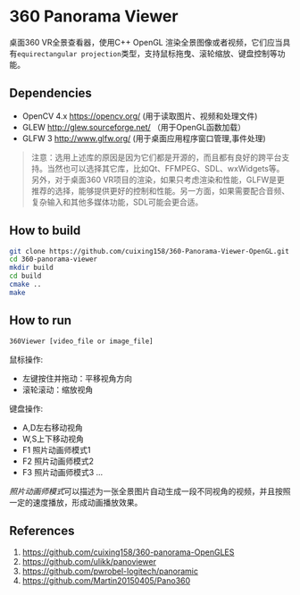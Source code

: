 # 360 Panorama Viewer

桌面360 VR全景查看器，使用C++ OpenGL 渲染全景图像或者视频，它们应当具有`equirectangular projection`类型，支持鼠标拖曳、滚轮缩放、键盘控制等功能。

## Dependencies

- OpenCV 4.x <https://opencv.org/> (用于读取图片、视频和处理文件)
- GLEW <http://glew.sourceforge.net/> （用于OpenGL函数加载）
- GLFW 3 <http://www.glfw.org/> (用于桌面应用程序窗口管理,事件处理)

> 注意：选用上述库的原因是因为它们都是开源的，而且都有良好的跨平台支持。当然也可以选择其它库，比如Qt、FFMPEG、SDL、wxWidgets等。另外，对于桌面360 VR项目的渲染，如果只考虑渲染和性能，GLFW是更推荐的选择，能够提供更好的控制和性能。另一方面，如果需要配合音频、复杂输入和其他多媒体功能，SDL可能会更合适。

## How to build

```bash
git clone https://github.com/cuixing158/360-Panorama-Viewer-OpenGL.git
cd 360-panorama-viewer
mkdir build
cd build
cmake ..
make
```

## How to run

```bash
360Viewer [video_file or image_file]
```

鼠标操作:

- 左键按住并拖动：平移视角方向
- 滚轮滚动：缩放视角

键盘操作:

- A,D左右移动视角
- W,S上下移动视角
- F1 照片动画师模式1
- F2 照片动画师模式2
- F3 照片动画师模式3
...

*照片动画师模式*可以描述为一张全景图片自动生成一段不同视角的视频，并且按照一定的速度播放，形成动画播放效果。

## References

1. <https://github.com/cuixing158/360-panorama-OpenGLES>
1. <https://github.com/ulikk/panoviewer>
1. <https://github.com/pwrobel-logitech/panoramic>
1. <https://github.com/Martin20150405/Pano360>
